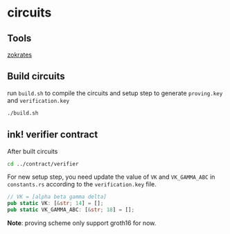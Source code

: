 # circuits

## Tools

[zokrates](https://zokrates.github.io/gettingstarted.html)

## Build circuits

run `build.sh` to compile the circuits and setup step to generate `proving.key` and `verification.key`

```sh
./build.sh
```

## ink! verifier contract

After built circuits

```sh
cd ../contract/verifier
```

For new setup step, you need update the value of `VK` and `VK_GAMMA_ABC` in `constants.rs` according to the `verification.key` file.

```rust
// VK = [alpha beta gamma delta]
pub static VK: [&str; 14] = [];
pub static VK_GAMMA_ABC: [&str; 18] = [];
```

**Note**: proving scheme only support groth16 for now.

